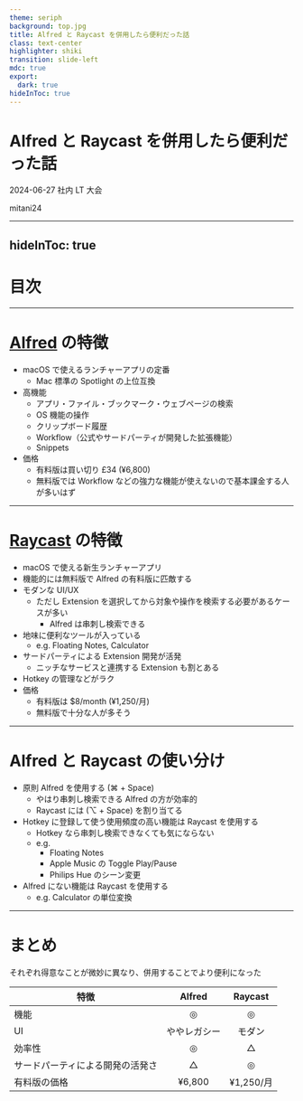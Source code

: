 ```yaml
---
theme: seriph
background: top.jpg
title: Alfred と Raycast を併用したら便利だった話
class: text-center
highlighter: shiki
transition: slide-left
mdc: true
export:
  dark: true
hideInToc: true
---
```



# Alfred と Raycast を併用したら便利だった話

2024-06-27 社内 LT 大会

<p class="absolute bottom-10 right-10 font-700">
  mitani24
</p>

---
hideInToc: true
---

# 目次

<Toc />

---

# [Alfred](https://www.alfredapp.com/) の特徴

- macOS で使えるランチャーアプリの定番
  - Mac 標準の Spotlight の上位互換
- 高機能
  - アプリ・ファイル・ブックマーク・ウェブページの検索
  - OS 機能の操作
  - クリップボード履歴
  - Workflow（公式やサードパーティが開発した拡張機能）
  - Snippets
- 価格
  - 有料版は買い切り £34 (¥6,800)
  - 無料版では Workflow などの強力な機能が使えないので基本課金する人が多いはず

---

# [Raycast](https://www.raycast.com/) の特徴

- macOS で使える新生ランチャーアプリ
- 機能的には無料版で Alfred の有料版に匹敵する
- モダンな UI/UX
  - ただし Extension を選択してから対象や操作を検索する必要があるケースが多い
    - Alfred は串刺し検索できる
- 地味に便利なツールが入っている
  - e.g. Floating Notes, Calculator
- サードパーティによる Extension 開発が活発
  - ニッチなサービスと連携する Extension も割とある
- Hotkey の管理などがラク
- 価格
  - 有料版は $8/month (¥1,250/月)
  - 無料版で十分な人が多そう

---

# Alfred と Raycast の使い分け

- 原則 Alfred を使用する (⌘ + Space)
  - やはり串刺し検索できる Alfred の方が効率的
  - Raycast には (⌥ + Space) を割り当てる
- Hotkey に登録して使う使用頻度の高い機能は Raycast を使用する
  - Hotkey なら串刺し検索できなくても気にならない
  - e.g.
    - Floating Notes
    - Apple Music の Toggle Play/Pause
    - Philips Hue のシーン変更
- Alfred にない機能は Raycast を使用する
  - e.g. Calculator の単位変換

---

# まとめ

それぞれ得意なことが微妙に異なり、併用することでより便利になった

| 特徴         |    Alfred    |  Raycast  |
| ------------ |:------------:|:---------:|
| 機能         |      ◎       |     ◎     |
| UI           | ややレガシー |  モダン   |
| 効率性       |      ◎       |     △     |
| サードパーティによる開発の活発さ |      △       |     ◎     |
| 有料版の価格 |    ¥6,800    | ¥1,250/月 |
